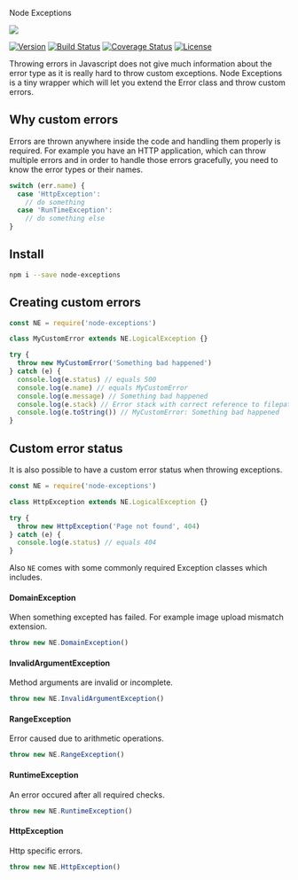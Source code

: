 Node Exceptions

![](http://i1117.photobucket.com/albums/k594/thetutlage/poppins-1_zpsg867sqyl.png)

[![Version](https://img.shields.io/npm/v/node-exceptions.svg?style=flat-square)](https://www.npmjs.com/package/node-exceptions)
[![Build Status](https://img.shields.io/travis/poppinss/node-exceptions/master.svg?style=flat-square)](https://travis-ci.org/poppinss/node-exceptions)
[![Coverage Status](https://img.shields.io/coveralls/poppinss/node-exceptions/master.svg?style=flat-square)](https://coveralls.io/github/poppinss/node-exceptions?branch=master)
[![License](https://img.shields.io/npm/l/node-exceptions.svg?style=flat-square)](https://opensource.org/licenses/MIT)

Throwing errors in Javascript does not give much information about the error type as it is really hard to throw custom exceptions. Node Exceptions is a tiny wrapper which will let you extend the Error class and throw custom errors.

## Why custom errors
Errors are thrown anywhere inside the code and handling them properly is required. For example you have an HTTP application, which can throw multiple errors and in order to handle those errors gracefully, you need to know the error types or their names.

```javascript
switch (err.name) {
  case 'HttpException':
    // do something
  case 'RunTimeException':
    // do something else
}
```


## Install

```bash
npm i --save node-exceptions
```

## Creating custom errors

```javascript
const NE = require('node-exceptions')

class MyCustomError extends NE.LogicalException {}

try {
  throw new MyCustomError('Something bad happened')
} catch (e) {
  console.log(e.status) // equals 500
  console.log(e.name) // equals MyCustomError
  console.log(e.message) // Something bad happened
  console.log(e.stack) // Error stack with correct reference to filepath and linenum
  console.log(e.toString()) // MyCustomError: Something bad happened
}
```

## Custom error status
It is also possible to have a custom error status when throwing exceptions.

```javascript
const NE = require('node-exceptions')

class HttpException extends NE.LogicalException {}

try {
  throw new HttpException('Page not found', 404)
} catch (e) {
  console.log(e.status) // equals 404
}
```

Also `NE` comes with some commonly required Exception classes which includes.

#### DomainException 
When something excepted has failed. For example image upload mismatch extension.

```javascript
throw new NE.DomainException()
```

#### InvalidArgumentException
Method arguments are invalid or incomplete.

```javascript
throw new NE.InvalidArgumentException()
```

#### RangeException
Error caused due to arithmetic operations.

```javascript
throw new NE.RangeException()
```

#### RuntimeException
An error occured after all required checks.

```javascript
throw new NE.RuntimeException()
```

#### HttpException
Http specific errors.

```javascript
throw new NE.HttpException()
```
